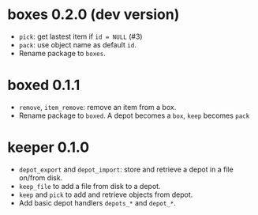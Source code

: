 # boxes 0.2.0 (dev version)

* `pick`: get lastest item if `id = NULL` (#3)
* `pack`: use object name as default `id`.
* Rename package to `boxes`.

# boxed 0.1.1

* `remove`, `item_remove`: remove an item from a box.
* Rename package to `boxed`. A depot becomes a `box`, `keep` becomes `pack`

# keeper 0.1.0

* `depot_export` and `depot_import`: store and retrieve a depot in a file on/from disk.
* `keep_file` to add a file from disk to a depot.
* `keep` and `pick` to add and retrieve objects from depot.
* Add basic depot handlers `depots_*` and `depot_*`.

